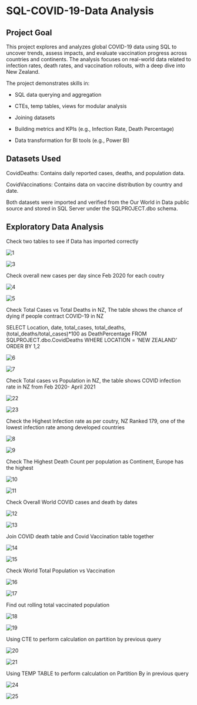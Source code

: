 # SQL-COVID-19-Data Analysis



## Project Goal

This project explores and analyzes global COVID-19 data using SQL to uncover trends, assess impacts, and evaluate vaccination progress across countries and continents. The analysis focuses on real-world data related to infection rates, death rates, and vaccination rollouts, with a deep dive into New Zealand.

The project demonstrates skills in:

- SQL data querying and aggregation

- CTEs, temp tables, views for modular analysis

- Joining datasets

- Building metrics and KPIs (e.g., Infection Rate, Death Percentage)

- Data transformation for BI tools (e.g., Power BI)

## Datasets Used

CovidDeaths: Contains daily reported cases, deaths, and population data.

CovidVaccinations: Contains data on vaccine distribution by country and date.

Both datasets were imported and verified from the Our World in Data public source and stored in SQL Server under the SQLPROJECT.dbo schema.


## Exploratory Data Analysis

Check two tables to see if Data has imported correctly 

![1](https://github.com/user-attachments/assets/ae2aee08-6952-4a13-b819-efa68baa9440)

![3](https://github.com/user-attachments/assets/867dba6e-bac0-448e-8915-ff4c875658b1)


Check overall new cases per day since Feb 2020 for each coutry 

![4](https://github.com/user-attachments/assets/5eb5ba78-4758-40df-a2fe-7a25b67cdf6e)

![5](https://github.com/user-attachments/assets/c04de501-15c7-4ea1-99c5-535251c85b3f)


Check Total Cases vs Total Deaths in NZ, The table shows the chance of dying if people contract COVID-19 in NZ

SELECT Location, date, total_cases, total_deaths,(total_deaths/total_cases)*100 as DeathPercentage
FROM SQLPROJECT.dbo.CovidDeaths
WHERE LOCATION = 'NEW ZEALAND'
ORDER BY 1,2

![6](https://github.com/user-attachments/assets/e93de98c-e4e0-4525-966d-93cd448fb539)

![7](https://github.com/user-attachments/assets/6bbc35ea-6eb5-4580-b166-e052b3d6d07e)

Check Total cases vs Population in NZ, the table shows COVID infection rate in NZ from Feb 2020- April 2021

![22](https://github.com/user-attachments/assets/feebbeff-0315-4872-8573-4565aab0b62d)

![23](https://github.com/user-attachments/assets/27dd2811-0e97-44f9-acef-fdc318b79cec)

Check the Highest Infection rate as per coutry, NZ Ranked 179, one of the lowest infection rate among developed countries 

![8](https://github.com/user-attachments/assets/5a6d056e-6b3e-47b4-8964-e8b22f669b8a)

![9](https://github.com/user-attachments/assets/fb7e9617-3717-406d-bce7-e282ee517a18)

Check The Highest Death Count per population as Continent, Europe has the highest

![10](https://github.com/user-attachments/assets/2318e5ff-41ce-4db3-be02-697ca16bd115)

![11](https://github.com/user-attachments/assets/854dcfa3-5c43-4ae7-a9f6-c10d81577162)

Check Overall World COVID cases and death by dates 

![12](https://github.com/user-attachments/assets/cb1ab214-1df8-4f08-84e3-b9cc45e7d7a7)

![13](https://github.com/user-attachments/assets/5a8eed4a-58c4-4b21-a03c-21fbfc68df2a)

Join COVID death table and Covid Vaccination table together 

![14](https://github.com/user-attachments/assets/55cb630a-10a4-4de6-82f3-b472f1da0fde)

![15](https://github.com/user-attachments/assets/a13a04c4-2d30-4c49-ada0-048412a66f2f)

Check World Total Population vs Vaccination

![16](https://github.com/user-attachments/assets/ee235176-38c1-4004-bbd4-9930a7de9f26)

![17](https://github.com/user-attachments/assets/51d926a3-fcb6-46e4-94c2-5b50a33bd112)

Find out rolling total vaccinated population

![18](https://github.com/user-attachments/assets/376297ad-38db-4962-8dcb-8348c2450ba4)

![19](https://github.com/user-attachments/assets/22f8d119-900a-40de-a4f5-d8e57379bf76)


Using CTE to perform calculation on partition by previous query

![20](https://github.com/user-attachments/assets/644ce81b-159c-4532-a112-9495723a2f59)

![21](https://github.com/user-attachments/assets/b25cb2d8-9353-43c6-abfa-5fe77e77af00)


Using TEMP TABLE to perform calculation on Partition By in previous query

![24](https://github.com/user-attachments/assets/d67d434f-96d7-4bd8-9e72-4f19a7a14929)

![25](https://github.com/user-attachments/assets/3c7ccc87-5c5a-45d9-b140-9df001f9d868)
